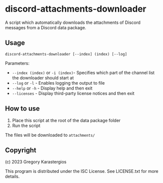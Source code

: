 discord-attachments-downloader
====================================
A script which automatically downloads the attachments of Discord messages from a Discord data package.

Usage
-------------------------------------
    discord-attachments-downloader [--index] (index) [--log]

Parameters:

* `--index (index)` or `-i (index)`- Specifies which part of the channel list the downloader should start at
* `--log` or `-l` - Enables logging the output to file
* `--help` or `-h` - Display help and then exit
* `--licenses` - Display third-party license notices and then exit

How to use
-------------------------------------
1. Place this script at the root of the data package folder
2. Run the script

The files will be downloaded to `attachments/`

Copyright
-------------------------------------
(c) 2023 Gregory Karastergios

This program is distributed under the ISC License. See LICENSE.txt for more details.